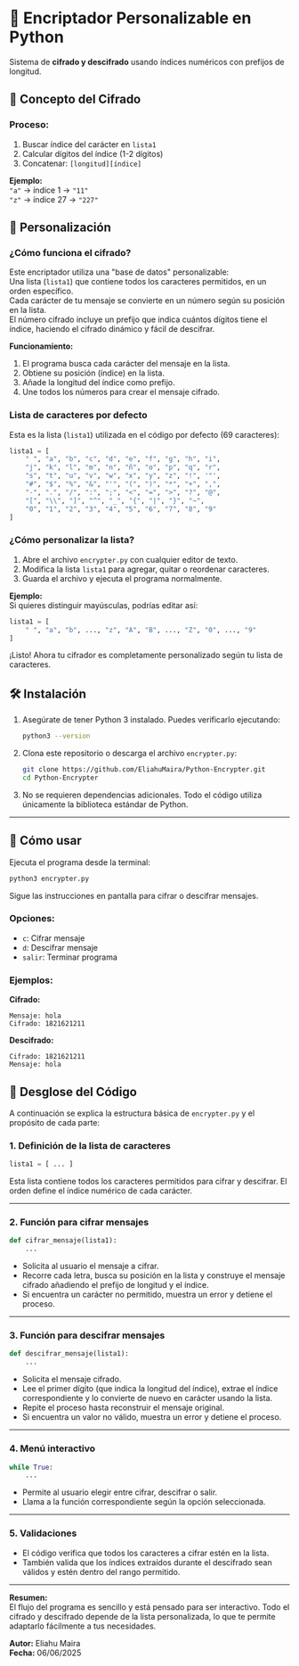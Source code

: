 # 🔐 Encriptador Personalizable en Python

Sistema de **cifrado y descifrado** usando índices numéricos con prefijos de longitud.

## 🧠 Concepto del Cifrado

### Proceso:
1. Buscar índice del carácter en `lista1`
2. Calcular dígitos del índice (1-2 dígitos)
3. Concatenar: `[longitud][índice]`

**Ejemplo:**  
`"a"` → índice 1 → `"11"`  
`"z"` → índice 27 → `"227"`

## 🎨 Personalización

### ¿Cómo funciona el cifrado?

Este encriptador utiliza una "base de datos" personalizable:  
Una lista (`lista1`) que contiene todos los caracteres permitidos, en un orden específico.  
Cada carácter de tu mensaje se convierte en un número según su posición en la lista.  
El número cifrado incluye un prefijo que indica cuántos dígitos tiene el índice, haciendo el cifrado dinámico y fácil de descifrar.

**Funcionamiento:**
1. El programa busca cada carácter del mensaje en la lista.
2. Obtiene su posición (índice) en la lista.
3. Añade la longitud del índice como prefijo.
4. Une todos los números para crear el mensaje cifrado.

### Lista de caracteres por defecto

Esta es la lista (`lista1`) utilizada en el código por defecto (69 caracteres):

```python
lista1 = [
    " ", "a", "b", "c", "d", "e", "f", "g", "h", "i",
    "j", "k", "l", "m", "n", "ñ", "o", "p", "q", "r",
    "s", "t", "u", "v", "w", "x", "y", "z", "!", '"',
    "#", "$", "%", "&", "'", "(", ")", "*", "+", ",",
    "-", ".", "/", ":", ";", "<", "=", ">", "?", "@",
    "[", "\\", "]", "^", "_", "{", "|", "}", "~",
    "0", "1", "2", "3", "4", "5", "6", "7", "8", "9"
]
```

### ¿Cómo personalizar la lista?

1. Abre el archivo `encrypter.py` con cualquier editor de texto.
2. Modifica la lista `lista1` para agregar, quitar o reordenar caracteres.
3. Guarda el archivo y ejecuta el programa normalmente.

**Ejemplo:**  
Si quieres distinguir mayúsculas, podrías editar así:

```python
lista1 = [
    " ", "a", "b", ..., "z", "A", "B", ..., "Z", "0", ..., "9"
]
```

¡Listo! Ahora tu cifrador es completamente personalizado según tu lista de caracteres.

## 🛠️ Instalación

1. Asegúrate de tener Python 3 instalado. Puedes verificarlo ejecutando:

    ```bash
    python3 --version
    ```

2. Clona este repositorio o descarga el archivo `encrypter.py`:

    ```bash
    git clone https://github.com/EliahuMaira/Python-Encrypter.git
    cd Python-Encrypter
    ```

3. No se requieren dependencias adicionales. Todo el código utiliza únicamente la biblioteca estándar de Python.

---

## 🚀 Cómo usar

Ejecuta el programa desde la terminal:

```bash
python3 encrypter.py
```

Sigue las instrucciones en pantalla para cifrar o descifrar mensajes.

### Opciones:
- `c`: Cifrar mensaje
- `d`: Descifrar mensaje
- `salir`: Terminar programa

### Ejemplos:

**Cifrado:**
```
Mensaje: hola
Cifrado: 1821621211
```

**Descifrado:**
```
Cifrado: 1821621211
Mensaje: hola
```

## 🧩 Desglose del Código

A continuación se explica la estructura básica de `encrypter.py` y el propósito de cada parte:

### 1. Definición de la lista de caracteres

```python
lista1 = [ ... ]
```
Esta lista contiene todos los caracteres permitidos para cifrar y descifrar. El orden define el índice numérico de cada carácter.

---

### 2. Función para cifrar mensajes

```python
def cifrar_mensaje(lista1):
    ...
```
- Solicita al usuario el mensaje a cifrar.
- Recorre cada letra, busca su posición en la lista y construye el mensaje cifrado añadiendo el prefijo de longitud y el índice.
- Si encuentra un carácter no permitido, muestra un error y detiene el proceso.

---

### 3. Función para descifrar mensajes

```python
def descifrar_mensaje(lista1):
    ...
```
- Solicita el mensaje cifrado.
- Lee el primer dígito (que indica la longitud del índice), extrae el índice correspondiente y lo convierte de nuevo en carácter usando la lista.
- Repite el proceso hasta reconstruir el mensaje original.
- Si encuentra un valor no válido, muestra un error y detiene el proceso.

---

### 4. Menú interactivo

```python
while True:
    ...
```
- Permite al usuario elegir entre cifrar, descifrar o salir.
- Llama a la función correspondiente según la opción seleccionada.

---

### 5. Validaciones

- El código verifica que todos los caracteres a cifrar estén en la lista.
- También valida que los índices extraídos durante el descifrado sean válidos y estén dentro del rango permitido.

---

**Resumen:**  
El flujo del programa es sencillo y está pensado para ser interactivo. Todo el cifrado y descifrado depende de la lista personalizada, lo que te permite adaptarlo fácilmente a tus necesidades.

**Autor:** Eliahu Maira  
**Fecha:** 06/06/2025  
